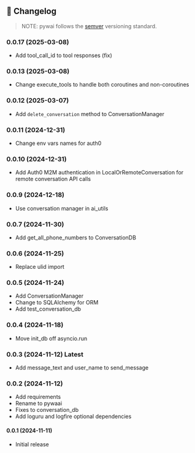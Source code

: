 📝 **Changelog**
---------------

> NOTE: pywai follows the [semver](https://semver.org/) versioning standard.

### 0.0.17 (2025-03-08)

- Add tool_call_id to tool responses (fix)

### 0.0.13 (2025-03-08)

- Change execute_tools to handle both coroutines and non-coroutines

### 0.0.12 (2025-03-07)

- Add `delete_conversation` method to ConversationManager

### 0.0.11 (2024-12-31)

- Change env vars names for auth0

### 0.0.10 (2024-12-31)

- Add Auth0 M2M authentication in LocalOrRemoteConversation for remote conversation API calls

### 0.0.9 (2024-12-18)

- Use conversation manager in ai_utils

### 0.0.7 (2024-11-30)

- Add get_all_phone_numbers to ConversationDB

### 0.0.6 (2024-11-25)

- Replace ulid import

### 0.0.5 (2024-11-24)

- Add ConversationManager
- Change to SQLAlchemy for ORM
- Add test_conversation_db

### 0.0.4 (2024-11-18)

- Move init_db off asyncio.run

### 0.0.3 (2024-11-12) **Latest**

- Add message_text and user_name to send_message

### 0.0.2 (2024-11-12)

- Add requirements
- Rename to pywaai
- Fixes to conversation_db
- Add loguru and logfire optional dependencies


#### 0.0.1 (2024-11-11)

- Initial release
